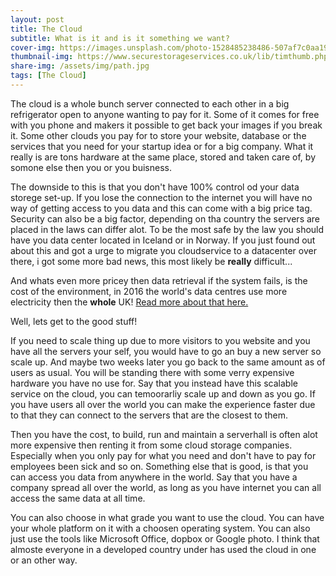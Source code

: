 ```yaml
---
layout: post
title: The Cloud
subtitle: What is it and is it something we want?
cover-img: https://images.unsplash.com/photo-1528485238486-507af7c0aa19?ixlib=rb-1.2.1&ixid=MnwxMjA3fDB8MHxwaG90by1wYWdlfHx8fGVufDB8fHx8&auto=format&fit=crop&w=1189&q=80
thumbnail-img: https://www.securestorageservices.co.uk/lib/timthumb.php?src=/images/blog/11/cloud-computing-advantages.png&h=190&w=290
share-img: /assets/img/path.jpg
tags: [The Cloud]
---
```


The cloud is a whole bunch server connected to each other in a big refrigerator open to anyone wanting to pay for it. Some of it comes for free with you phone and makers it possible to get back your images if you break it. Some other clouds you pay for to store your website, database or the services that you need for your startup idea or for a big company. 
What it really is are tons hardware at the same place, stored and taken care of, by somone else then you or you buisness.

The downside to this is that you don't have 100% control od your data storege set-up. If you lose the connection to the internet you will have no way of getting access to you data and this can come with a big price tag. Security can also be a big factor, depending on tha country the servers are placed in the laws can differ alot. To be the most safe by the law you should have you data center located in Iceland or in Norway. If you just found out about this and got a urge to migrate you cloudservice to a datacenter over there, i got some more bad news, this most likely be **really** difficult...

And whats even more pricey then data retrieval if the system fails, is the cost of the environment, in 2016 the world's data centres use more electricity then the **whole** UK!
[Read more about that here.](https://www.computerworld.com/article/3431148/why-data-centres-are-the-new-frontier-in-the-fight-against-climate-change.html)

Well, lets get to the good stuff! 

If you need to scale thing up due to more visitors to you website and you have all the servers your self, you would have to go an buy a new server so scale up. And maybe two weeks later you go back to the same amount as of users as usual. You will be standing there with some verry expensive hardware you have no use for. 
Say that you instead have this scalable service on the cloud, you can temoorarliy scale up and down as you go. 
If you have users all over the world you can make the experience faster due to that they can connect to the servers that are the closest to them.

Then you have the cost, to build, run and maintain a serverhall is often alot more expensive then renting it from some cloud storage companies. Especially when you only pay for what you need and don't have to pay for employees been sick and so on. 
Something else that is good, is that you can access you data from anywhere in the world. Say that you have a company spread all over the world, as long as you have internet you can all access the same data at all time. 

You can also choose in what grade you want to use the cloud. You can have your whole platform on it with a choosen operating system. You can also just use the tools like Microsoft Office, dopbox or Google photo. I think that almoste everyone in a developed country under has used the cloud in one or an other way.
